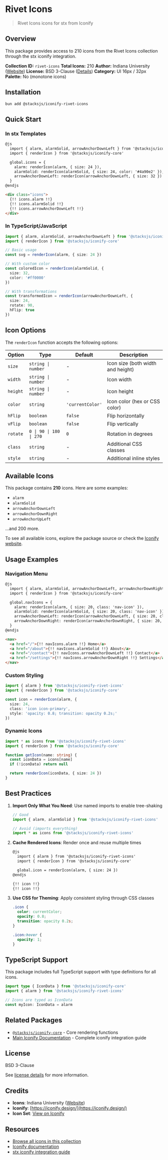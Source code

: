 # Rivet Icons

> Rivet Icons icons for stx from Iconify

## Overview

This package provides access to 210 icons from the Rivet Icons collection through the stx iconify integration.

**Collection ID:** `rivet-icons`
**Total Icons:** 210
**Author:** Indiana University ([Website](https://github.com/indiana-university/rivet-icons))
**License:** BSD 3-Clause ([Details](https://github.com/indiana-university/rivet-icons/blob/develop/LICENSE))
**Category:** UI 16px / 32px
**Palette:** No (monotone icons)

## Installation

```bash
bun add @stacksjs/iconify-rivet-icons
```

## Quick Start

### In stx Templates

```html
@js
  import { alarm, alarmSolid, arrowAnchorDownLeft } from '@stacksjs/iconify-rivet-icons'
  import { renderIcon } from '@stacksjs/iconify-core'

  global.icons = {
    alarm: renderIcon(alarm, { size: 24 }),
    alarmSolid: renderIcon(alarmSolid, { size: 24, color: '#4a90e2' }),
    arrowAnchorDownLeft: renderIcon(arrowAnchorDownLeft, { size: 32 })
  }
@endjs

<div class="icons">
  {!! icons.alarm !!}
  {!! icons.alarmSolid !!}
  {!! icons.arrowAnchorDownLeft !!}
</div>
```

### In TypeScript/JavaScript

```typescript
import { alarm, alarmSolid, arrowAnchorDownLeft } from '@stacksjs/iconify-rivet-icons'
import { renderIcon } from '@stacksjs/iconify-core'

// Basic usage
const svg = renderIcon(alarm, { size: 24 })

// With custom color
const coloredIcon = renderIcon(alarmSolid, {
  size: 32,
  color: '#ff0000'
})

// With transformations
const transformedIcon = renderIcon(arrowAnchorDownLeft, {
  size: 24,
  rotate: 90,
  hFlip: true
})
```

## Icon Options

The `renderIcon` function accepts the following options:

| Option | Type | Default | Description |
|--------|------|---------|-------------|
| `size` | `string \| number` | - | Icon size (both width and height) |
| `width` | `string \| number` | - | Icon width |
| `height` | `string \| number` | - | Icon height |
| `color` | `string` | `'currentColor'` | Icon color (hex or CSS color) |
| `hFlip` | `boolean` | `false` | Flip horizontally |
| `vFlip` | `boolean` | `false` | Flip vertically |
| `rotate` | `0 \| 90 \| 180 \| 270` | `0` | Rotation in degrees |
| `class` | `string` | - | Additional CSS classes |
| `style` | `string` | - | Additional inline styles |

## Available Icons

This package contains **210** icons. Here are some examples:

- `alarm`
- `alarmSolid`
- `arrowAnchorDownLeft`
- `arrowAnchorDownRight`
- `arrowAnchorUpLeft`

...and 200 more.

To see all available icons, explore the package source or check the [Iconify website](https://icon-sets.iconify.design/rivet-icons/).

## Usage Examples

### Navigation Menu

```html
@js
  import { alarm, alarmSolid, arrowAnchorDownLeft, arrowAnchorDownRight } from '@stacksjs/iconify-rivet-icons'
  import { renderIcon } from '@stacksjs/iconify-core'

  global.navIcons = {
    alarm: renderIcon(alarm, { size: 20, class: 'nav-icon' }),
    alarmSolid: renderIcon(alarmSolid, { size: 20, class: 'nav-icon' }),
    arrowAnchorDownLeft: renderIcon(arrowAnchorDownLeft, { size: 20, class: 'nav-icon' }),
    arrowAnchorDownRight: renderIcon(arrowAnchorDownRight, { size: 20, class: 'nav-icon' })
  }
@endjs

<nav>
  <a href="/">{!! navIcons.alarm !!} Home</a>
  <a href="/about">{!! navIcons.alarmSolid !!} About</a>
  <a href="/contact">{!! navIcons.arrowAnchorDownLeft !!} Contact</a>
  <a href="/settings">{!! navIcons.arrowAnchorDownRight !!} Settings</a>
</nav>
```

### Custom Styling

```typescript
import { alarm } from '@stacksjs/iconify-rivet-icons'
import { renderIcon } from '@stacksjs/iconify-core'

const icon = renderIcon(alarm, {
  size: 24,
  class: 'icon icon-primary',
  style: 'opacity: 0.8; transition: opacity 0.2s;'
})
```

### Dynamic Icons

```typescript
import * as icons from '@stacksjs/iconify-rivet-icons'
import { renderIcon } from '@stacksjs/iconify-core'

function getIcon(name: string) {
  const iconData = icons[name]
  if (!iconData) return null

  return renderIcon(iconData, { size: 24 })
}
```

## Best Practices

1. **Import Only What You Need**: Use named imports to enable tree-shaking
   ```typescript
   // Good
   import { alarm, alarmSolid } from '@stacksjs/iconify-rivet-icons'

   // Avoid (imports everything)
   import * as icons from '@stacksjs/iconify-rivet-icons'
   ```

2. **Cache Rendered Icons**: Render once and reuse multiple times
   ```html
   @js
     import { alarm } from '@stacksjs/iconify-rivet-icons'
     import { renderIcon } from '@stacksjs/iconify-core'

     global.icon = renderIcon(alarm, { size: 24 })
   @endjs

   {!! icon !!}
   {!! icon !!}
   ```

3. **Use CSS for Theming**: Apply consistent styling through CSS classes
   ```css
   .icon {
     color: currentColor;
     opacity: 0.8;
     transition: opacity 0.2s;
   }

   .icon:hover {
     opacity: 1;
   }
   ```

## TypeScript Support

This package includes full TypeScript support with type definitions for all icons.

```typescript
import type { IconData } from '@stacksjs/iconify-core'
import { alarm } from '@stacksjs/iconify-rivet-icons'

// Icons are typed as IconData
const myIcon: IconData = alarm
```

## Related Packages

- [`@stacksjs/iconify-core`](../iconify-core) - Core rendering functions
- [Main Iconify Documentation](../../docs/iconify.md) - Complete iconify integration guide

## License

BSD 3-Clause

See [license details](https://github.com/indiana-university/rivet-icons/blob/develop/LICENSE) for more information.

## Credits

- **Icons**: Indiana University ([Website](https://github.com/indiana-university/rivet-icons))
- **Iconify**: [https://iconify.design/](https://iconify.design/)
- **Icon Set**: [View on Iconify](https://icon-sets.iconify.design/rivet-icons/)

## Resources

- [Browse all icons in this collection](https://icon-sets.iconify.design/rivet-icons/)
- [Iconify documentation](https://iconify.design/docs/)
- [stx iconify integration guide](../../docs/iconify.md)
